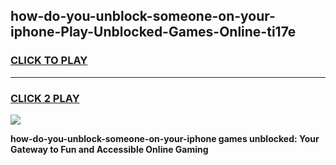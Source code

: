 
## how-do-you-unblock-someone-on-your-iphone-Play-Unblocked-Games-Online-ti17e
<h3>
<a href="https://premium76.site?title=how-do-you-unblock-someone-on-your-iphone&ref=25A">CLICK TO PLAY</a></h3>
<hr>

<h3>
<a href="https://premium76.site?title=how-do-you-unblock-someone-on-your-iphone&ref=25A">CLICK 2 PLAY</a>
  
</h3>

<a href="https://premium76.site?title=how-do-you-unblock-someone-on-your-iphone&ref=25A"><img src="https://clearcache.store/games.png"></a>


**how-do-you-unblock-someone-on-your-iphone games unblocked: Your Gateway to Fun and Accessible Online Gaming**
